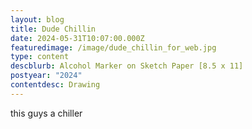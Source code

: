 ```yaml
---
layout: blog
title: Dude Chillin
date: 2024-05-31T10:07:00.000Z
featuredimage: /image/dude_chillin_for_web.jpg
type: content
descblurb: Alcohol Marker on Sketch Paper [8.5 x 11]
postyear: "2024"
contentdesc: Drawing
---
```

this guys a chiller
